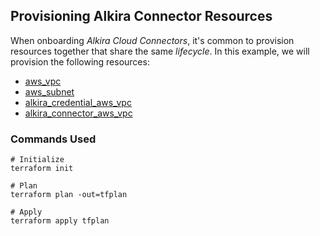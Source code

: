 ## Provisioning Alkira Connector Resources
When onboarding _Alkira Cloud Connectors_, it's common to provision resources together that share the same _lifecycle_. In this example, we will provision the following resources:

- [aws_vpc](https://registry.terraform.io/providers/hashicorp/aws/latest/docs/resources/vpc)
- [aws_subnet](https://registry.terraform.io/providers/hashicorp/aws/latest/docs/resources/subnet)
- [alkira_credential_aws_vpc](https://registry.terraform.io/providers/alkiranet/alkira/latest/docs/resources/credential_aws_vpc)
- [alkira_connector_aws_vpc](https://registry.terraform.io/providers/alkiranet/alkira/latest/docs/resources/connector_aws_vpc)

### Commands Used
```shell
# Initialize
terraform init

# Plan
terraform plan -out=tfplan

# Apply
terraform apply tfplan
```